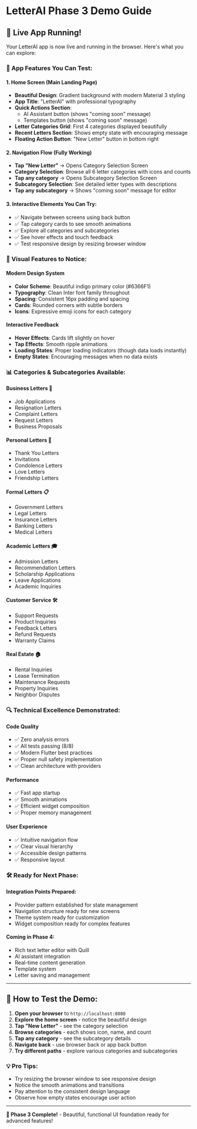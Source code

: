 # LetterAI Phase 3 Demo Guide

## 🚀 Live App Running!

Your LetterAI app is now live and running in the browser. Here's what you can explore:

### 📱 App Features You Can Test:

#### 1. **Home Screen** (Main Landing Page)
- **Beautiful Design**: Gradient background with modern Material 3 styling
- **App Title**: "LetterAI" with professional typography
- **Quick Actions Section**: 
  - AI Assistant button (shows "coming soon" message)
  - Templates button (shows "coming soon" message)
- **Letter Categories Grid**: First 4 categories displayed beautifully
- **Recent Letters Section**: Shows empty state with encouraging message
- **Floating Action Button**: "New Letter" button in bottom right

#### 2. **Navigation Flow** (Fully Working)
- **Tap "New Letter"** → Opens Category Selection Screen
- **Category Selection**: Browse all 6 letter categories with icons and counts
- **Tap any category** → Opens Subcategory Selection Screen
- **Subcategory Selection**: See detailed letter types with descriptions
- **Tap any subcategory** → Shows "coming soon" message for editor

#### 3. **Interactive Elements** You Can Try:
- ✅ Navigate between screens using back button
- ✅ Tap category cards to see smooth animations
- ✅ Explore all categories and subcategories
- ✅ See hover effects and touch feedback
- ✅ Test responsive design by resizing browser window

### 🎨 Visual Features to Notice:

#### **Modern Design System**
- **Color Scheme**: Beautiful indigo primary color (#6366F1)
- **Typography**: Clean Inter font family throughout
- **Spacing**: Consistent 16px padding and spacing
- **Cards**: Rounded corners with subtle borders
- **Icons**: Expressive emoji icons for each category

#### **Interactive Feedback**
- **Hover Effects**: Cards lift slightly on hover
- **Tap Effects**: Smooth ripple animations
- **Loading States**: Proper loading indicators (though data loads instantly)
- **Empty States**: Encouraging messages when no data exists

### 📊 Categories & Subcategories Available:

#### **Business Letters** 💼
- Job Applications
- Resignation Letters  
- Complaint Letters
- Request Letters
- Business Proposals

#### **Personal Letters** 💌
- Thank You Letters
- Invitations
- Condolence Letters
- Love Letters
- Friendship Letters

#### **Formal Letters** 📋
- Government Letters
- Legal Letters
- Insurance Letters
- Banking Letters
- Medical Letters

#### **Academic Letters** 🎓
- Admission Letters
- Recommendation Letters
- Scholarship Applications
- Leave Applications
- Academic Inquiries

#### **Customer Service** 🛠️
- Support Requests
- Product Inquiries
- Feedback Letters
- Refund Requests
- Warranty Claims

#### **Real Estate** 🏠
- Rental Inquiries
- Lease Termination
- Maintenance Requests
- Property Inquiries
- Neighbor Disputes

### 🔍 Technical Excellence Demonstrated:

#### **Code Quality**
- ✅ Zero analysis errors
- ✅ All tests passing (8/8)
- ✅ Modern Flutter best practices
- ✅ Proper null safety implementation
- ✅ Clean architecture with providers

#### **Performance**
- ✅ Fast app startup
- ✅ Smooth animations
- ✅ Efficient widget composition
- ✅ Proper memory management

#### **User Experience**
- ✅ Intuitive navigation flow
- ✅ Clear visual hierarchy
- ✅ Accessible design patterns
- ✅ Responsive layout

### 🛠️ Ready for Next Phase:

#### **Integration Points Prepared:**
- Provider pattern established for state management
- Navigation structure ready for new screens
- Theme system ready for customization
- Widget composition ready for complex features

#### **Coming in Phase 4:**
- Rich text letter editor with Quill
- AI assistant integration
- Real-time content generation
- Template system
- Letter saving and management

---

## 🎯 How to Test the Demo:

1. **Open your browser** to `http://localhost:8080`
2. **Explore the home screen** - notice the beautiful design
3. **Tap "New Letter"** - see the category selection
4. **Browse categories** - each shows icon, name, and count
5. **Tap any category** - see the subcategory details
6. **Navigate back** - use browser back or app back button
7. **Try different paths** - explore various categories and subcategories

### 💡 Pro Tips:
- Try resizing the browser window to see responsive design
- Notice the smooth animations and transitions
- Pay attention to the consistent design language
- Observe how empty states encourage user action

---

**🎉 Phase 3 Complete!** - Beautiful, functional UI foundation ready for advanced features!

